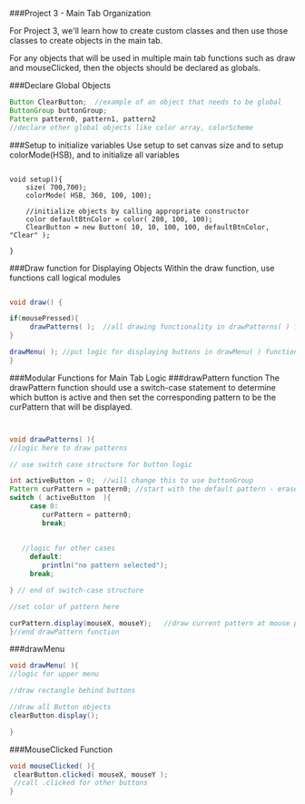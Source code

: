 ###Project 3 - Main Tab Organization

For Project 3, we'll learn how to create custom classes and then use those classes to create objects in the main tab.

For any objects that will be used in multiple main tab functions such as draw and mouseClicked, then the objects should be declared as globals.

###Declare Global Objects

```java
Button ClearButton;  //example of an object that needs to be global
ButtonGroup buttonGroup;
Pattern pattern0, pattern1, pattern2
//declare other global objects like color array, colorScheme
```

###Setup to initialize variables
Use setup to set canvas size and to setup colorMode(HSB), and to initialize all variables

```

void setup(){
    size( 700,700);
    colorMode( HSB, 360, 100, 100);
    
    //initialize objects by calling appropriate constructor
    color defaultBtnColor = color( 280, 100, 100);
    ClearButton = new Button( 10, 10, 100, 100, defaultBtnColor, "Clear" ); 

}
```

###Draw function for Displaying Objects
Within the draw function, use functions call logical modules 


```java

void draw() {

if(mousePressed){
     drawPatterns( );  //all drawing functionality in drawPatterns( ) function
} 

drawMenu( ); //put logic for displaying buttons in drawMenu( ) function
}


```

###Modular Functions for Main Tab Logic
###drawPattern function 
The drawPattern function should use a switch-case statement to determine which button is active and then set the corresponding pattern to be the curPattern that will be displayed.



```java


void drawPatterns( ){
//logic here to draw patterns

// use switch case structure for button logic

int activeButton = 0;  //will change this to use buttonGroup
Pattern curPattern = pattern0; //start with the default pattern - eraser
switch ( activeButton  ){
     case 0:
        curPattern = pattern0;
        break;
        
        
   //logic for other cases
     default:
        println("no pattern selected");
     break;

} // end of switch-case structure

//set color of pattern here

curPattern.display(mouseX, mouseY);   //draw current pattern at mouse position
}//end drawPattern function

```



###drawMenu


```java
void drawMenu( ){
//logic for upper menu

//draw rectangle behind buttons 

//draw all Button objects
clearButton.display();

}

```



###MouseClicked Function

```java
void mouseClicked( ){
 clearButton.clicked( mouseX, mouseY );
 //call .clicked for other buttons
}
```

